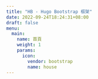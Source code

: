 ```yaml
---
title: "HB - Hugo Bootstrap 框架"
date: 2022-09-24T18:24:31+08:00
draft: false
menu:
  main:
    name: 首頁
    weight: 1
    params:
      icon:
        vendor: bootstrap
        name: house
---
```

